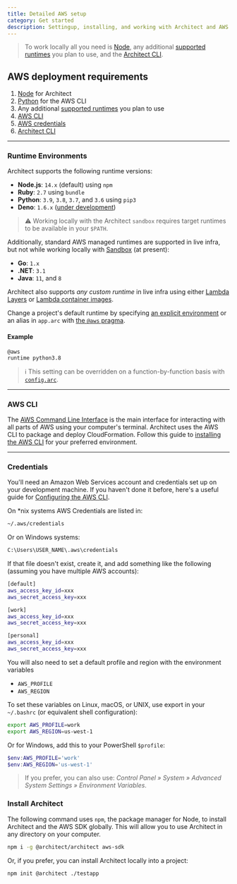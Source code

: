```yaml
---
title: Detailed AWS setup
category: Get started
description: Settingup, installing, and working with Architect and AWS.
---
```


> To work locally all you need is [Node](https://nodejs.org), any additional [supported runtimes](#runtime-environments) you plan to use, and the [Architect CLI](#install-architect).

## AWS deployment requirements

1. [Node](https://nodejs.org) for Architect
2. [Python](https://www.python.org) for the AWS CLI
3. Any additional [supported runtimes](#runtime-environments) you plan to use
4. [AWS CLI](#aws-cli)
5. [AWS credentials](#credentials)
6. [Architect CLI](#install-architect)

---

### Runtime Environments

Architect supports the following runtime versions:

- **Node.js**: `14.x` (default) using `npm`
- **Ruby**: `2.7` using `bundle`
- **Python**: `3.9`, `3.8`, `3.7`, and `3.6` using `pip3`
- **Deno**: `1.6.x` ([under development](../../reference/runtime-helpers/deno))

> ⚠️  Working locally with the Architect `sandbox` requires target runtimes to be available in your `$PATH`.

Additionally, standard AWS managed runtimes are supported in live infra, but not while working locally with [Sandbox](../../reference/cli/sandbox) (at present):

- **Go**: `1.x`
- **.NET**: `3.1`
- **Java**: `11`, and `8`

Architect also supports _any custom runtime_ in live infra using either [Lambda Layers](https://docs.aws.amazon.com/lambda/latest/dg/configuration-layers.html) or [Lambda container images](https://docs.aws.amazon.com/lambda/latest/dg/images-create.html).

Change a project's default runtime by specifying [an explicit environment](https://docs.aws.amazon.com/lambda/latest/dg/lambda-runtimes.html) or an alias in `app.arc` with [the `@aws` pragma](../../reference/project-manifest/aws).

#### Example

```arc
@aws
runtime python3.8
```

> ℹ️  This setting can be overridden on a function-by-function basis with [`config.arc`](../../reference/configuration/function-config).

---

### AWS CLI

The [AWS Command Line Interface](https://docs.aws.amazon.com/cli/) is the main interface for interacting with all parts of AWS using your computer's terminal. Architect uses the AWS CLI to package and deploy CloudFormation. Follow this guide to [installing the AWS CLI](https://docs.aws.amazon.com/cli/latest/userguide/install-cliv2.html) for your preferred environment.

---

### Credentials

You'll need an Amazon Web Services account and credentials set up on your development machine. If you haven't done it before, here's a useful guide for [Configuring the AWS CLI](https://docs.aws.amazon.com/cli/latest/userguide/cli-chap-getting-started.html).

On \*nix systems AWS Credentials are listed in:

```bash
~/.aws/credentials
```

Or on Windows systems:

```bash
C:\Users\USER_NAME\.aws\credentials
```

If that file doesn't exist, create it, and add something like the following (assuming you have multiple AWS accounts):

```bash
[default]
aws_access_key_id=xxx
aws_secret_access_key=xxx

[work]
aws_access_key_id=xxx
aws_secret_access_key=xxx

[personal]
aws_access_key_id=xxx
aws_secret_access_key=xxx
```

You will also need to set a default profile and region with the environment variables

- `AWS_PROFILE`
- `AWS_REGION`

To set these variables on Linux, macOS, or UNIX, use export in your `~/.bashrc` (or equivalent shell configuration):

```bash
export AWS_PROFILE=work
export AWS_REGION=us-west-1
```

Or for Windows, add this to your PowerShell `$profile`:

```powershell
$env:AWS_PROFILE='work'
$env:AWS_REGION='us-west-1'
```

> If you prefer, you can also use: *Control Panel » System » Advanced System Settings » Environment Variables*.


### Install Architect

The following command uses `npm`, the package manager for Node, to install Architect and the AWS SDK globally. This will allow you to use Architect in any directory on your computer.

```bash
npm i -g @architect/architect aws-sdk
```

Or, if you prefer, you can install Architect locally into a project:

```bash
npm init @architect ./testapp
```
